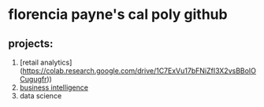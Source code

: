 # florencia payne's cal poly github
## projects:

1. [retail analytics] (https://colab.research.google.com/drive/1C7ExVu17bFNiZfI3X2vsBBoIOCugugfr))
2. [business intelligence](https://github.com/flopayne/flopayne/blob/main/Project_5_6%2C_warmup_3100_ulta_quartiles.ipynb)
3. data science
